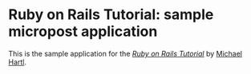 # Ruby on Rails Tutorial: sample micropost application

This is the sample application for
the [*Ruby on Rails Tutorial*](http://railstutorial.org/)
by [Michael Hartl](http://michaelhartl.com/).
